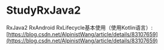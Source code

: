 # StudyRxJava2
RxJava2 RxAndroid RxLifecycle基本使用（使用Kotlin语言）:[https://blog.csdn.net/AlpinistWang/article/details/83107659](https://blog.csdn.net/AlpinistWang/article/details/83107659)
